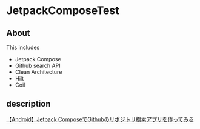 # JetpackComposeTest

## About

This includes

- Jetpack Compose
- Github search API
- Clean Architecture
- Hilt
- Coil

## description

[【Android】Jetpack ComposeでGithubのリポジトリ検索アプリを作ってみる](https://qiita.com/alpha2048/items/fe2c044a5dcfd3a11c46)
